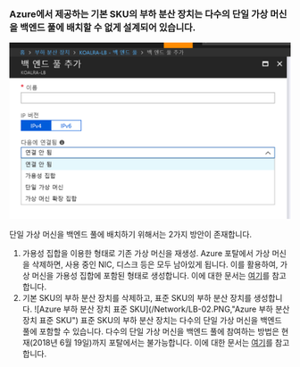 ### Azure에서 제공하는 기본 SKU의 부하 분산 장치는 다수의 단일 가상 머신을 백엔드 풀에 배치할 수 없게 설계되어 있습니다.
![Azure 부하 분산 장치 백엔드 풀](/Network/LB-01.PNG "Azure 부하 분산 장치 백엔드 풀")

단일 가상 머신을 백엔드 풀에 배치하기 위해서는 2가지 방안이 존재합니다.
1. 가용성 집합을 이용한 형태로 기존 가상 머신을 재생성. Azure 포탈에서 가상 머신을 삭제하면, 사용 중인 NIC, 디스크 등은 모두 남아있게 됩니다. 이를 활용하여, 가상 머신을 가용성 집합에 포함된 형태로 생성합니다. 이에 대한 문서는 [여기](https://github.com/HappyKoalra/AzureIaaS/blob/master/Compute/CreateVM_with_ExistedDisk.md)를 참고합니다.
2. 기본 SKU의 부하 분산 장치를 삭제하고, 표준 SKU의 부하 분산 장치를 생성합니다. 
![Azure 부하 분산 장치 표준 SKU](/Network/LB-02.PNG,"Azure 부하 분산 장치 표준 SKU")
표준 SKU의 부하 분산 장치는 다수의 단일 가상 머신을 백엔드 풀에 포함할 수 있습니다. 다수의 단일 가상 머신을 백엔드 풀에 참여하는 방법은 현재(2018년 6월 19일)까지 포탈에서는 불가능합니다. 이에 대한 문서는 [여기]()를 참고합니다.